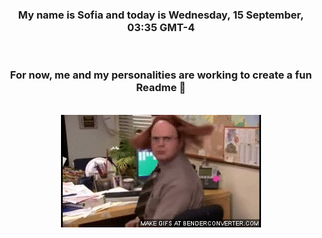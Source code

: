 


<div align="center">
<h3 >My name is Sofia and today is Wednesday, 15 September, 03:35 GMT-4</h3><br>
<h3 >For now, me and my personalities are working to create a fun Readme 👋
</h3><br>
<img src='img/dwight.gif' alt='working...'/>
</div>
